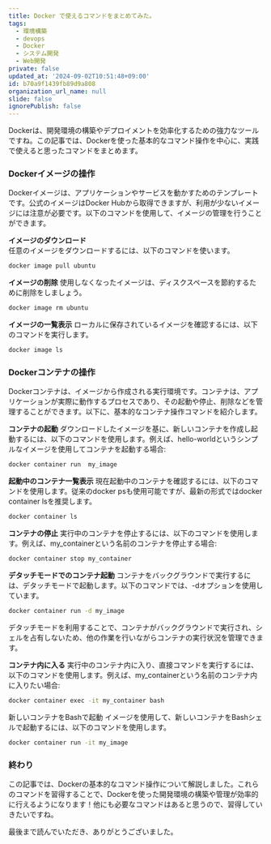 ```yaml
---
title: Docker で使えるコマンドをまとめてみた。
tags:
  - 環境構築
  - devops
  - Docker
  - システム開発
  - Web開発
private: false
updated_at: '2024-09-02T10:51:48+09:00'
id: b70a9f1439fb89d9a808
organization_url_name: null
slide: false
ignorePublish: false
---
```

Dockerは、開発環境の構築やデプロイメントを効率化するための強力なツールですね。この記事では、Dockerを使った基本的なコマンド操作を中心に、実践で使えると思ったコマンドをまとめます。

### Dockerイメージの操作
Dockerイメージは、アプリケーションやサービスを動かすためのテンプレートです。公式のイメージはDocker Hubから取得できますが、利用が少ないイメージには注意が必要です。以下のコマンドを使用して、イメージの管理を行うことができます。

**イメージのダウンロード**  
任意のイメージをダウンロードするには、以下のコマンドを使います。

```bash
docker image pull ubuntu
```
**イメージの削除**
使用しなくなったイメージは、ディスクスペースを節約するために削除をしましょう。
```bash
docker image rm ubuntu
```

**イメージの一覧表示**
ローカルに保存されているイメージを確認するには、以下のコマンドを実行します。
```bash
docker image ls
```

### Dockerコンテナの操作
Dockerコンテナは、イメージから作成される実行環境です。コンテナは、アプリケーションが実際に動作するプロセスであり、その起動や停止、削除などを管理することができます。以下に、基本的なコンテナ操作コマンドを紹介します。

**コンテナの起動**
ダウンロードしたイメージを基に、新しいコンテナを作成し起動するには、以下のコマンドを使用します。例えば、hello-worldというシンプルなイメージを使用してコンテナを起動する場合:
```bash
docker container run  my_image
```

**起動中のコンテナ一覧表示**
現在起動中のコンテナを確認するには、以下のコマンドを使用します。従来のdocker psも使用可能ですが、最新の形式ではdocker container lsを推奨します。
```bash
docker container ls
```

**コンテナの停止**
実行中のコンテナを停止するには、以下のコマンドを使用します。例えば、my_containerという名前のコンテナを停止する場合:
```bash
docker container stop my_container
```

**デタッチモードでのコンテナ起動**
コンテナをバックグラウンドで実行するには、デタッチモードで起動します。以下のコマンドでは、-dオプションを使用しています。
```bash
docker container run -d my_image
```
デタッチモードを利用することで、コンテナがバックグラウンドで実行され、シェルを占有しないため、他の作業を行いながらコンテナの実行状況を管理できます。

**コンテナ内に入る**
実行中のコンテナ内に入り、直接コマンドを実行するには、以下のコマンドを使用します。例えば、my_containerという名前のコンテナ内に入りたい場合:
```bash
docker container exec -it my_container bash
```

新しいコンテナをBashで起動
イメージを使用して、新しいコンテナをBashシェルで起動するには、以下のコマンドを使用します。
```bash
docker container run -it my_image
```


### 終わり
この記事では、Dockerの基本的なコマンド操作について解説しました。これらのコマンドを習得することで、Dockerを使った開発環境の構築や管理が効率的に行えるようになります！他にも必要なコマンドはあると思うので、習得していきたいですね。

最後まで読んでいただき、ありがとうございました。
